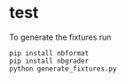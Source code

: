 # test

To generate the fixtures run

```shell
pip install nbformat
pip install nbgrader
python generate_fixtures.py
```
